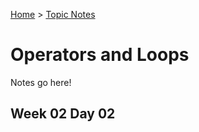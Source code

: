 [Home](README.md) > [Topic Notes](topicNotes.md)

# Operators and Loops

Notes go here!

## Week 02 Day 02